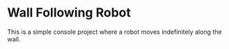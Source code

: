 # Wall Following Robot
This is a simple console project where a robot moves indefinitely along the wall. 
